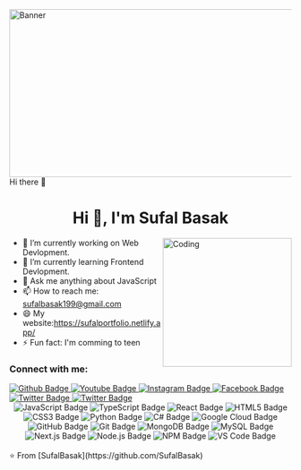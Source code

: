 <img align="top" alt="Banner" width="1000" height="300" src="https://i.pinimg.com/originals/90/70/32/9070324cdfc07c68d60eed0c39e77573.gif">
 Hi there 👋

 <h1 align="center">Hi 👋, I'm Sufal Basak</h1>
 <img align="right" alt="Coding" width="230" src="https://i.pinimg.com/originals/72/98/a2/7298a259e46ced8d8d636b3081a1ed57.gif">

- 🔭 I’m currently working on Web Devlopment.
- 🌱 I’m currently learning Frontend Devlopment.
- 💬 Ask me anything about JavaScript 
- 📫 How to reach me: sufalbasak199@gmail.com
- 😄 My website:https://sufalportfolio.netlify.app/
- ⚡ Fun fact: I'm comming to teen
  
### Connect with me:
<div id="badges">
  <a href="https://github.com/SufalBasak">
    <img src="https://img.shields.io/badge/Github-white?style=for-the-badge&logo=Github&logoColor=black" alt="Github Badge"/>
  </a>
  <a href="https://youtube.com/@sufalbasak2005?si=FdbA3K4C3lWPD29n">
    <img src="https://img.shields.io/badge/YouTube-red?style=for-the-badge&logo=youtube&logoColor=white" alt="Youtube Badge"/>
  </a>
   <a href="https://www.instagram.com/sufal_basak_2005?igsh=MWhlbnN2dnMzeXZtNA==">
    <img src="https://img.shields.io/badge/Instagram-purple?style=for-the-badge&logo=instagram&logoColor=white" alt="Instagram Badge"/>
  </a>
   <a href="https://www.facebook.com/share/14DY84srMgC/?mibextid=qi2Omg">
    <img src="https://img.shields.io/badge/Facebook-blue?style=for-the-badge&logo=facebook&logoColor=white" alt="Facebook Badge"/>
  </a>
   <a href="https://twitter.com/Sufal_Basak_5">
    <img src="https://img.shields.io/badge/Twitter-blue?style=for-the-badge&logo=twitter&logoColor=white" alt="Twitter Badge"/>
  </a>
  <a href="https://www.linkedin.com/in/sufal-basak-b95748260?utm_source=share&utm_campaign=share_via&utm_content=profile&utm_medium=android_app">
    <img src="https://img.shields.io/badge/Linkedin-blue?style=for-the-badge&logo=twitter&logoColor=white" alt="Twitter Badge"/>
  </a>
 
</div>

<div align="center">
   <!-- JavaScript -->
<img src="https://img.shields.io/badge/JavaScript-F7DF1E?style=for-the-badge&logo=javascript&logoColor=black" alt="JavaScript Badge"/>

<!-- TypeScript -->
<img src="https://img.shields.io/badge/TypeScript-3178C6?style=for-the-badge&logo=typescript&logoColor=white" alt="TypeScript Badge"/>

<!-- React -->
<img src="https://img.shields.io/badge/React-20232A?style=for-the-badge&logo=react&logoColor=61DAFB" alt="React Badge"/>

<!-- HTML5 -->
<img src="https://img.shields.io/badge/HTML5-E34F26?style=for-the-badge&logo=html5&logoColor=white" alt="HTML5 Badge"/>

<!-- CSS3 -->
<img src="https://img.shields.io/badge/CSS3-1572B6?style=for-the-badge&logo=css3&logoColor=white" alt="CSS3 Badge"/>

<!-- Python -->
<img src="https://img.shields.io/badge/Python-3776AB?style=for-the-badge&logo=python&logoColor=white" alt="Python Badge"/>

<!-- C# -->
<img src="https://img.shields.io/badge/C%23-239120?style=for-the-badge&logo=c-sharp&logoColor=white" alt="C# Badge"/>

<!-- Google Cloud -->
<img src="https://img.shields.io/badge/Google%20Cloud-4285F4?style=for-the-badge&logo=googlecloud&logoColor=white" alt="Google Cloud Badge"/>

<!-- GitHub -->
<img src="https://img.shields.io/badge/GitHub-100000?style=for-the-badge&logo=github&logoColor=white" alt="GitHub Badge"/>

<!-- Git -->
<img src="https://img.shields.io/badge/Git-F05032?style=for-the-badge&logo=git&logoColor=white" alt="Git Badge"/>

<!-- MongoDB -->
<img src="https://img.shields.io/badge/MongoDB-47A248?style=for-the-badge&logo=mongodb&logoColor=white" alt="MongoDB Badge"/>

<!-- MySQL -->
<img src="https://img.shields.io/badge/MySQL-4479A1?style=for-the-badge&logo=mysql&logoColor=white" alt="MySQL Badge"/>

<!-- Next.js -->
<img src="https://img.shields.io/badge/Next.js-000000?style=for-the-badge&logo=nextdotjs&logoColor=white" alt="Next.js Badge"/>

<!-- Node.js -->
<img src="https://img.shields.io/badge/Node.js-339933?style=for-the-badge&logo=nodedotjs&logoColor=white" alt="Node.js Badge"/>

<!-- NPM -->
<img src="https://img.shields.io/badge/NPM-CB3837?style=for-the-badge&logo=npm&logoColor=white" alt="NPM Badge"/>

<!-- VS Code -->
<img src="https://img.shields.io/badge/VSCode-007ACC?style=for-the-badge&logo=visualstudiocode&logoColor=white" alt="VS Code Badge"/>

</div>


<br>
⭐️ From [SufalBasak](https://github.com/SufalBasak)
